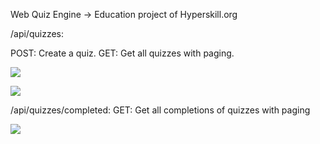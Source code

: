 Web Quiz Engine -> Education project of Hyperskill.org

/api/quizzes:

  POST: Create a quiz.
  GET: Get all quizzes with paging.
  
 
![](src/resources/Screenshots/AllQuizzes.png)


![](src/resources/Screenshots/AllQuizzesJSON.png)

  
/api/quizzes/completed:
  GET: Get all completions of quizzes with paging
  

![](src/resources/Screenshots/Completed.png)
